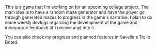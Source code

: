 This is a game that I'm working on for an upcoming college project. The main idea is to have a random maze generator and have the player go through generated mazes to progress in the game's narrative. I plan to do some weekly devlogs regarding the development of the game and incorporate feedback (if I receive any) into it.

You can also check my progress and planned features in Gavelia's Trello Board.